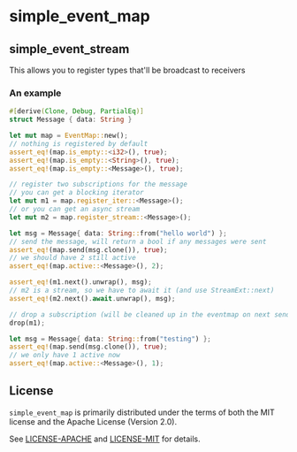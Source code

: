 # simple_event_map

## simple_event_stream

This allows you to register types that'll be broadcast to receivers

### An example
```rust
#[derive(Clone, Debug, PartialEq)]
struct Message { data: String }

let mut map = EventMap::new();
// nothing is registered by default
assert_eq!(map.is_empty::<i32>(), true);
assert_eq!(map.is_empty::<String>(), true);
assert_eq!(map.is_empty::<Message>(), true);

// register two subscriptions for the message
// you can get a blocking iterator
let mut m1 = map.register_iter::<Message>();
// or you can get an async stream
let mut m2 = map.register_stream::<Message>();

let msg = Message{ data: String::from("hello world") };
// send the message, will return a bool if any messages were sent
assert_eq!(map.send(msg.clone()), true);
// we should have 2 still active
assert_eq!(map.active::<Message>(), 2);

assert_eq!(m1.next().unwrap(), msg);
// m2 is a stream, so we have to await it (and use StreamExt::next)
assert_eq!(m2.next().await.unwrap(), msg);

// drop a subscription (will be cleaned up in the eventmap on next send)
drop(m1);

let msg = Message{ data: String::from("testing") };
assert_eq!(map.send(msg.clone()), true);
// we only have 1 active now
assert_eq!(map.active::<Message>(), 1);
```

## License
`simple_event_map` is primarily distributed under the terms of both the MIT license and the Apache License (Version 2.0).

See [LICENSE-APACHE](LICENSE-APACHE) and [LICENSE-MIT](LICENSE-MIT) for details.
